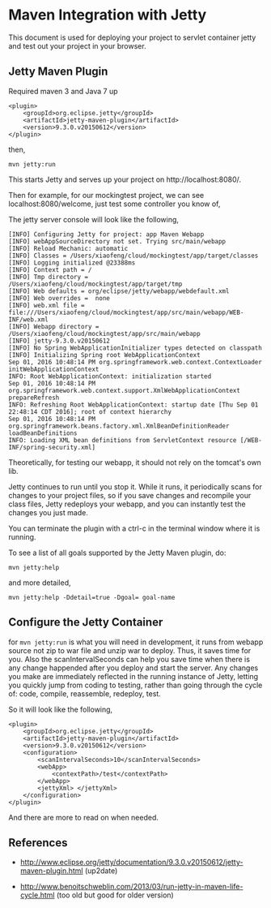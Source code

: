 # Maven Integration with Jetty

This document is used for deploying your project to servlet container jetty and test out your project in your browser.

## Jetty Maven Plugin

Required maven 3 and Java 7 up

	<plugin>
  		<groupId>org.eclipse.jetty</groupId>
  		<artifactId>jetty-maven-plugin</artifactId>
  		<version>9.3.0.v20150612</version>
	</plugin>

then,

	mvn jetty:run

This starts Jetty and serves up your project on http://localhost:8080/.

Then for example, for our mockingtest project,
we can see localhost:8080/welcome, just test some controller you know of,

The jetty server console will look like the following,
 
```
[INFO] Configuring Jetty for project: app Maven Webapp
[INFO] webAppSourceDirectory not set. Trying src/main/webapp
[INFO] Reload Mechanic: automatic
[INFO] Classes = /Users/xiaofeng/cloud/mockingtest/app/target/classes
[INFO] Logging initialized @23388ms
[INFO] Context path = /
[INFO] Tmp directory = /Users/xiaofeng/cloud/mockingtest/app/target/tmp
[INFO] Web defaults = org/eclipse/jetty/webapp/webdefault.xml
[INFO] Web overrides =  none
[INFO] web.xml file = file:///Users/xiaofeng/cloud/mockingtest/app/src/main/webapp/WEB-INF/web.xml
[INFO] Webapp directory = /Users/xiaofeng/cloud/mockingtest/app/src/main/webapp
[INFO] jetty-9.3.0.v20150612
[INFO] No Spring WebApplicationInitializer types detected on classpath
[INFO] Initializing Spring root WebApplicationContext
Sep 01, 2016 10:48:14 PM org.springframework.web.context.ContextLoader initWebApplicationContext
INFO: Root WebApplicationContext: initialization started
Sep 01, 2016 10:48:14 PM org.springframework.web.context.support.XmlWebApplicationContext prepareRefresh
INFO: Refreshing Root WebApplicationContext: startup date [Thu Sep 01 22:48:14 CDT 2016]; root of context hierarchy
Sep 01, 2016 10:48:14 PM org.springframework.beans.factory.xml.XmlBeanDefinitionReader loadBeanDefinitions
INFO: Loading XML bean definitions from ServletContext resource [/WEB-INF/spring-security.xml]
```

Theoretically, for testing our webapp, it should not rely on the tomcat's own lib.

Jetty continues to run until you stop it. While it runs, it periodically scans for changes to your project files, so if you save changes and recompile your class files, Jetty redeploys your webapp, and you can instantly test the changes you just made.

You can terminate the plugin with a ctrl-c in the terminal window where it is running.

To see a list of all goals supported by the Jetty Maven plugin, do:

	mvn jetty:help

and more detailed,

	mvn jetty:help -Ddetail=true -Dgoal= goal-name

## Configure the Jetty Container

for `mvn jetty:run` is what you will need in development, it runs from webapp source not zip to war file and unzip war to deploy. Thus, it saves time for you. Also the scanIntervalSeconds can help you save time when there is any change happended after you deploy and start the server. Any changes you make are immediately reflected in the running instance of Jetty, letting you quickly jump from coding to testing, rather than going through the cycle of: code, compile, reassemble, redeploy, test.

So it will look like the following,

	<plugin>
  		<groupId>org.eclipse.jetty</groupId>
  		<artifactId>jetty-maven-plugin</artifactId>
  		<version>9.3.0.v20150612</version>
  		<configuration>
    		<scanIntervalSeconds>10</scanIntervalSeconds>
    		<webApp>
      			<contextPath>/test</contextPath>
    		</webApp>
    		<jettyXml> </jettyXml>
  		</configuration>
	</plugin>

And there are more to read on when needed.


## References
* http://www.eclipse.org/jetty/documentation/9.3.0.v20150612/jetty-maven-plugin.html (up2date)

* http://www.benoitschweblin.com/2013/03/run-jetty-in-maven-life-cycle.html (too old but good for older version)

 
 